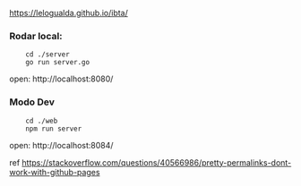 https://lelogualda.github.io/ibta/


### Rodar local: 

        cd ./server
        go run server.go

open: http://localhost:8080/

### Modo Dev 

        cd ./web
        npm run server

open: http://localhost:8084/


ref
https://stackoverflow.com/questions/40566986/pretty-permalinks-dont-work-with-github-pages